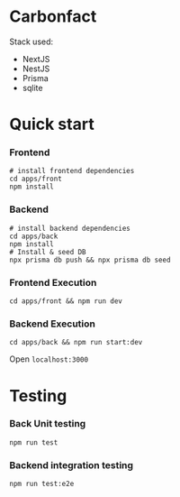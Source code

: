 # Carbonfact

Stack used:

- NextJS
- NestJS
- Prisma
- sqlite

# Quick start

### Frontend

```
# install frontend dependencies
cd apps/front
npm install
```

### Backend

```
# install backend dependencies
cd apps/back
npm install
# Install & seed DB
npx prisma db push && npx prisma db seed
```

### Frontend Execution

```
cd apps/front && npm run dev
```

### Backend Execution

```
cd apps/back && npm run start:dev
```

Open `localhost:3000`


# Testing

### Back Unit testing

`npm run test`

### Backend integration testing

`npm run test:e2e`
